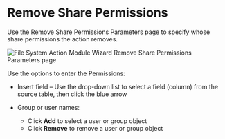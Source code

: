 # Remove Share Permissions

Use the Remove Share Permissions Parameters page to specify whose share permissions the action
removes.

![File System Action Module Wizard Remove Share Permissions Parameters page](/img/product_docs/accessanalyzer/11.6/admin/action/filesystem/parameters/removesharepermissions.webp)

Use the options to enter the Permissions:

- Insert field – Use the drop-down list to select a field (column) from the source table, then click
  the blue arrow
- Group or user names:

    - Click **Add** to select a user or group object
    - Click **Remove** to remove a user or group object
